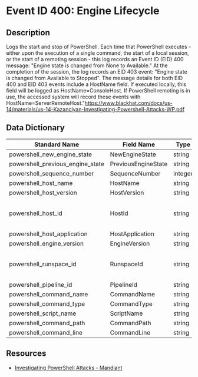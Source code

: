# Event ID 400: Engine Lifecycle

## Description
Logs the start and stop of PowerShell. Each time that PowerShell executes - either upon the execution of a single command, the start of a local session, or the start of a remoting session - this log records an Event ID (EID) 400 message: "Engine state is changed from None to Available." At the completion of the session, the log records an EID 403 event: "Engine state is changed from Available to Stopped".
The message details for both EID 400 and EID 403 events include a HostName field. If executed locally, this field will be logged as HostName=ConsoleHost. If PowerShell remoting is in use, the accessed system will record these events with HostName=ServerRemoteHost."<a href="https://www.blackhat.com/docs/us-14/materials/us-14-Kazanciyan-Investigating-Powershell-Attacks-WP.pdf">https://www.blackhat.com/docs/us-14/materials/us-14-Kazanciyan-Investigating-Powershell-Attacks-WP.pdf</a>

## Data Dictionary
|Standard Name|Field Name|Type|Description|Sample Value|
|---|---|---|---|---|
|powershell_new_engine_state|NewEngineState|string||Available|
|powershell_previous_engine_state|PreviousEngineState|string||None|
|powershell_sequence_number|SequenceNumber|integer||13|
|powershell_host_name|HostName|string||ConsoleHost|
|powershell_host_version|HostVersion|string||5.1.16299.251|
|powershell_host_id|HostId|string||f90b931a-dc4d-488a-b1b8-e0b7dbcdc0c7|
|powershell_host_application|HostApplication|string||powershell.exe|
|powershell_engine_version|EngineVersion|string||5.1.16299.251|
|powershell_runspace_id|RunspaceId|string||0dfc1f10-3bce-4885-8dbf-58ed28eba179|
|powershell_pipeline_id|PipelineId|string|||
|powershell_command_name|CommandName|string|||
|powershell_command_type|CommandType|string|||
|powershell_script_name|ScriptName|string|||
|powershell_command_path|CommandPath|string|||
|powershell_command_line|CommandLine|string|||

## Resources
* [Investigating PowerShell Attacks - Mandiant](https://www.blackhat.com/docs/us-14/materials/us-14-Kazanciyan-Investigating-Powershell-Attacks-WP.pdf)
